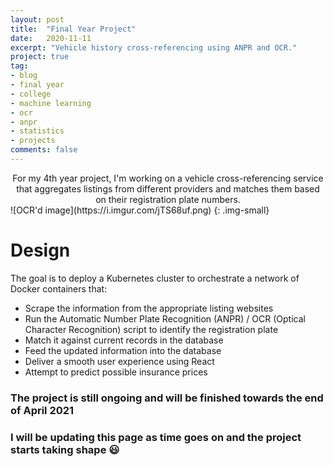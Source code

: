 ```yaml
---
layout: post
title:  "Final Year Project"
date:   2020-11-11
excerpt: "Vehicle history cross-referencing using ANPR and OCR."
project: true
tag:
- blog
- final year
- college
- machine learning
- ocr
- anpr
- statistics
- projects
comments: false
---
```


<center>For my 4th year project, I'm working on a vehicle cross-referencing service that aggregates listings from different providers and matches them based on their registration plate numbers.</center>
![OCR'd image](https://i.imgur.com/jTS68uf.png) 
{: .img-small}

# Design

The goal is to deploy a Kubernetes cluster to orchestrate a network of Docker containers that:
- Scrape the information from the appropriate listing websites
- Run the Automatic Number Plate Recognition (ANPR) / OCR (Optical Character Recognition) script to identify the registration plate
- Match it against current records in the database
- Feed the updated information into the database
- Deliver a smooth user experience using React
- Attempt to predict possible insurance prices

### The project is still ongoing and will be finished towards the end of April 2021
### I will be updating this page as time goes on and the project starts taking shape 😃
